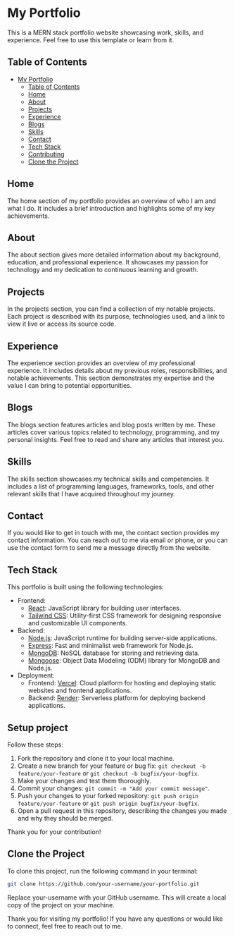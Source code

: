 # My Portfolio

This is a MERN stack portfolio website showcasing work, skills, and experience. Feel free to use this template or learn from it.

## Table of Contents

- [My Portfolio](#my-portfolio)
  - [Table of Contents](#table-of-contents)
  - [Home](#home)
  - [About](#about)
  - [Projects](#projects)
  - [Experience](#experience)
  - [Blogs](#blogs)
  - [Skills](#skills)
  - [Contact](#contact)
  - [Tech Stack](#tech-stack)
  - [Contributing](#contributing)
  - [Clone the Project](#clone-the-project)

## Home

The home section of my portfolio provides an overview of who I am and what I do. It includes a brief introduction and highlights some of my key achievements.

## About

The about section gives more detailed information about my background, education, and professional experience. It showcases my passion for technology and my dedication to continuous learning and growth.

## Projects

In the projects section, you can find a collection of my notable projects. Each project is described with its purpose, technologies used, and a link to view it live or access its source code.

## Experience

The experience section provides an overview of my professional experience. It includes details about my previous roles, responsibilities, and notable achievements. This section demonstrates my expertise and the value I can bring to potential opportunities.

## Blogs

The blogs section features articles and blog posts written by me. These articles cover various topics related to technology, programming, and my personal insights. Feel free to read and share any articles that interest you.

## Skills

The skills section showcases my technical skills and competencies. It includes a list of programming languages, frameworks, tools, and other relevant skills that I have acquired throughout my journey.

## Contact

If you would like to get in touch with me, the contact section provides my contact information. You can reach out to me via email or phone, or you can use the contact form to send me a message directly from the website.

## Tech Stack

This portfolio is built using the following technologies:

- Frontend:
  - [React](https://reactjs.org/): JavaScript library for building user interfaces.
  - [Tailwind CSS](https://tailwindcss.com/): Utility-first CSS framework for designing responsive and customizable UI components.
- Backend:
  - [Node.js](https://nodejs.org/): JavaScript runtime for building server-side applications.
  - [Express](https://expressjs.com/): Fast and minimalist web framework for Node.js.
  - [MongoDB](https://www.mongodb.com/): NoSQL database for storing and retrieving data.
  - [Mongoose](https://mongoosejs.com/): Object Data Modeling (ODM) library for MongoDB and Node.js.
- Deployment:
  - Frontend: [Vercel](https://vercel.com/): Cloud platform for hosting and deploying static websites and frontend applications.
  - Backend: [Render](https://cyclic.app/): Serverless platform for deploying backend applications.

## Setup project

Follow these steps:

1. Fork the repository and clone it to your local machine.
2. Create a new branch for your feature or bug fix: `git checkout -b feature/your-feature` or `git checkout -b bugfix/your-bugfix`.
3. Make your changes and test them thoroughly.
4. Commit your changes: `git commit -m "Add your commit message"`.
5. Push your changes to your forked repository: `git push origin feature/your-feature` or `git push origin bugfix/your-bugfix`.
6. Open a pull request in this repository, describing the changes you made and why they should be merged.

Thank you for your contribution!

## Clone the Project

To clone this project, run the following command in your terminal:

```bash
git clone https://github.com/your-username/your-portfolio.git
```

Replace your-username with your GitHub username. This will create a local copy of the project on your machine.

Thank you for visiting my portfolio! If you have any questions or would like to connect, feel free to reach out to me.
